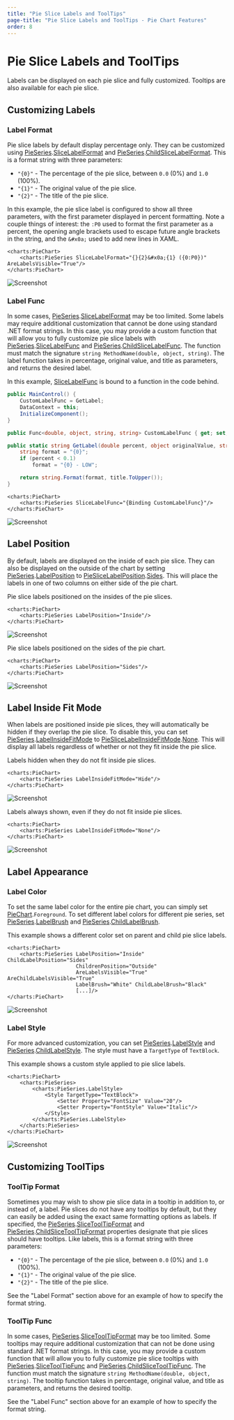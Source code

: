 ```yaml
---
title: "Pie Slice Labels and ToolTips"
page-title: "Pie Slice Labels and ToolTips - Pie Chart Features"
order: 8
---
```

# Pie Slice Labels and ToolTips

Labels can be displayed on each pie slice and fully customized.  Tooltips are also available for each pie slice.

## Customizing Labels

### Label Format

Pie slice labels by default display percentage only. They can be customized using [PieSeries](xref:@ActiproUIRoot.Controls.Charts.PieSeries).[SliceLabelFormat](xref:@ActiproUIRoot.Controls.Charts.PieSeries.SliceLabelFormat) and [PieSeries](xref:@ActiproUIRoot.Controls.Charts.PieSeries).[ChildSliceLabelFormat](xref:@ActiproUIRoot.Controls.Charts.PieSeries.ChildSliceLabelFormat).  This is a format string with three parameters:

- `"{0}"` - The percentage of the pie slice, between `0.0` (0%) and `1.0` (100%).
- `"{1}"` - The original value of the pie slice.
- `"{2}"` - The title of the pie slice.

In this example, the pie slice label is configured to show all three parameters, with the first parameter displayed in percent formatting.  Note a couple things of interest: the `:P0` used to format the first parameter as a percent, the opening angle brackets used to escape future angle brackets in the string, and the `&#x0a;` used to add new lines in XAML.

```xaml
<charts:PieChart>
	<charts:PieSeries SliceLabelFormat="{}{2}&#x0a;{1} ({0:P0})" AreLabelsVisible="True"/>
</charts:PieChart>
```

![Screenshot](../images/pie-labels1.png)

### Label Func

In some cases, [PieSeries](xref:@ActiproUIRoot.Controls.Charts.PieSeries).[SliceLabelFormat](xref:@ActiproUIRoot.Controls.Charts.PieSeries.SliceLabelFormat) may be too limited. Some labels may require additional customization that cannot be done using standard .NET format strings. In this case, you may provide a custom function that will allow you to fully customize pie slice labels with [PieSeries](xref:@ActiproUIRoot.Controls.Charts.PieSeries).[SliceLabelFunc](xref:@ActiproUIRoot.Controls.Charts.PieSeries.SliceLabelFunc) and [PieSeries](xref:@ActiproUIRoot.Controls.Charts.PieSeries).[ChildSliceLabelFunc](xref:@ActiproUIRoot.Controls.Charts.PieSeries.ChildSliceLabelFunc).  The function must match the signature `string MethodName(double, object, string)`.  The label function takes in percentage, original value, and title as parameters, and returns the desired label.

In this example, [SliceLabelFunc](xref:@ActiproUIRoot.Controls.Charts.PieSeries.SliceLabelFunc) is bound to a function in the code behind.

```csharp
public MainControl() {
	CustomLabelFunc = GetLabel;
	DataContext = this;
	InitializeComponent();
}

public Func<double, object, string, string> CustomLabelFunc { get; set; }

public static string GetLabel(double percent, object originalValue, string title) {
	string format = "{0}";
	if (percent < 0.1)
		format = "{0} - LOW";

	return string.Format(format, title.ToUpper());
}

```

```xaml
<charts:PieChart>
	<charts:PieSeries SliceLabelFunc="{Binding CustomLabelFunc}"/>
</charts:PieChart>
```

![Screenshot](../images/pie-labels2.png)

## Label Position

By default, labels are displayed on the inside of each pie slice. They can also be displayed on the outside of the chart by setting [PieSeries](xref:@ActiproUIRoot.Controls.Charts.PieSeries).[LabelPosition](xref:@ActiproUIRoot.Controls.Charts.PieSeries.LabelPosition) to [PieSliceLabelPosition](xref:@ActiproUIRoot.Controls.Charts.PieSliceLabelPosition).[Sides](xref:@ActiproUIRoot.Controls.Charts.PieSliceLabelPosition.Sides).  This will place the labels in one of two columns on either side of the pie chart.

Pie slice labels positioned on the insides of the pie slices.

```xaml
<charts:PieChart>
	<charts:PieSeries LabelPosition="Inside"/>
</charts:PieChart>
```

![Screenshot](../images/pie-labels3.png)

Pie slice labels positioned on the sides of the pie chart.

```xaml
<charts:PieChart>
	<charts:PieSeries LabelPosition="Sides"/>
</charts:PieChart>
```

![Screenshot](../images/pie-labels4.png)

## Label Inside Fit Mode

When labels are positioned inside pie slices, they will automatically be hidden if they overlap the pie slice. To disable this, you can set [PieSeries](xref:@ActiproUIRoot.Controls.Charts.PieSeries).[LabelInsideFitMode](xref:@ActiproUIRoot.Controls.Charts.PieSeries.LabelInsideFitMode) to [PieSliceLabelInsideFitMode](xref:@ActiproUIRoot.Controls.Charts.PieSliceLabelInsideFitMode).[None](xref:@ActiproUIRoot.Controls.Charts.PieSliceLabelInsideFitMode.None).  This will display all labels regardless of whether or not they fit inside the pie slice.

Labels hidden when they do not fit inside pie slices.

```xaml
<charts:PieChart>
	<charts:PieSeries LabelInsideFitMode="Hide"/>
</charts:PieChart>
```

![Screenshot](../images/pie-labels5.png)

Labels always shown, even if they do not fit inside pie slices.

```xaml
<charts:PieChart>
	<charts:PieSeries LabelInsideFitMode="None"/>
</charts:PieChart>
```

![Screenshot](../images/pie-labels6.png)

## Label Appearance

### Label Color

To set the same label color for the entire pie chart, you can simply set [PieChart](xref:@ActiproUIRoot.Controls.Charts.PieChart).`Foreground`.  To set different label colors for different pie series, set [PieSeries](xref:@ActiproUIRoot.Controls.Charts.PieSeries).[LabelBrush](xref:@ActiproUIRoot.Controls.Charts.PieSeries.LabelBrush) and [PieSeries](xref:@ActiproUIRoot.Controls.Charts.PieSeries).[ChildLabelBrush](xref:@ActiproUIRoot.Controls.Charts.PieSeries.ChildLabelBrush).

This example shows a different color set on parent and child pie slice labels.

```xaml
<charts:PieChart>
	<charts:PieSeries LabelPosition="Inside" ChildLabelPosition="Sides"
					  ChildrenPosition="Outside"
					  AreLabelsVisible="True" AreChildLabelsVisible="True"
					  LabelBrush="White" ChildLabelBrush="Black"
					  [...]/>
</charts:PieChart>
```

![Screenshot](../images/pie-labels7.png)

### Label Style

For more advanced customization, you can set [PieSeries](xref:@ActiproUIRoot.Controls.Charts.PieSeries).[LabelStyle](xref:@ActiproUIRoot.Controls.Charts.PieSeries.LabelStyle) and [PieSeries](xref:@ActiproUIRoot.Controls.Charts.PieSeries).[ChildLabelStyle](xref:@ActiproUIRoot.Controls.Charts.PieSeries.ChildLabelStyle).  The style must have a `TargetType` of `TextBlock`.

This example shows a custom style applied to pie slice labels.

```xaml
<charts:PieChart>
	<charts:PieSeries>
		<charts:PieSeries.LabelStyle>
			<Style TargetType="TextBlock">
				<Setter Property="FontSize" Value="20"/>
				<Setter Property="FontStyle" Value="Italic"/>
			</Style>
		</charts:PieSeries.LabelStyle>
	</charts:PieSeries>
</charts:PieChart>
```

![Screenshot](../images/pie-labels8.png)

## Customizing ToolTips

### ToolTip Format

Sometimes you may wish to show pie slice data in a tooltip in addition to, or instead of, a label.  Pie slices do not have any tooltips by default, but they can easily be added using the exact same formatting options as labels.  If specified, the [PieSeries](xref:@ActiproUIRoot.Controls.Charts.PieSeries).[SliceToolTipFormat](xref:@ActiproUIRoot.Controls.Charts.PieSeries.SliceToolTipFormat) and [PieSeries](xref:@ActiproUIRoot.Controls.Charts.PieSeries).[ChildSliceToolTipFormat](xref:@ActiproUIRoot.Controls.Charts.PieSeries.ChildSliceToolTipFormat) properties designate that pie slices should have tooltips.  Like labels, this is a format string with three parameters:

- `"{0}"` - The percentage of the pie slice, between `0.0` (0%) and `1.0` (100%).
- `"{1}"` - The original value of the pie slice.
- `"{2}"` - The title of the pie slice.

See the "Label Format" section above for an example of how to specify the format string.

### ToolTip Func

In some cases, [PieSeries](xref:@ActiproUIRoot.Controls.Charts.PieSeries).[SliceToolTipFormat](xref:@ActiproUIRoot.Controls.Charts.PieSeries.SliceToolTipFormat) may be too limited. Some tooltips may require additional customization that can not be done using standard .NET format strings. In this case, you may provide a custom function that will allow you to fully customize pie slice tooltips with [PieSeries](xref:@ActiproUIRoot.Controls.Charts.PieSeries).[SliceToolTipFunc](xref:@ActiproUIRoot.Controls.Charts.PieSeries.SliceToolTipFunc) and [PieSeries](xref:@ActiproUIRoot.Controls.Charts.PieSeries).[ChildSliceToolTipFunc](xref:@ActiproUIRoot.Controls.Charts.PieSeries.ChildSliceToolTipFunc).  The function must match the signature `string MethodName(double, object, string)`.  The tooltip function takes in percentage, original value, and title as parameters, and returns the desired tooltip.

See the "Label Func" section above for an example of how to specify the format string.
